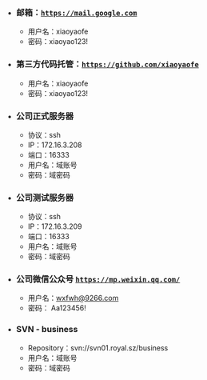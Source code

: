 - ### 邮箱：[```https://mail.google.com```](https://mail.google.com)
  - 用户名：xiaoyaofe 
  - 密码：xiaoyao123! 

- ### 第三方代码托管：[```https://github.com/xiaoyaofe```](https://github.com/xiaoyaofe)
  - 用户名：xiaoyaofe 
  - 密码：xiaoyao123! 

- ### 公司正式服务器
  - 协议：ssh
  - IP：172.16.3.208
  - 端口：16333
  - 用户名：域账号
  - 密码：域密码

- ### 公司测试服务器
  - 协议：ssh
  - IP：172.16.3.209
  - 端口：16333
  - 用户名：域账号
  - 密码：域密码

- ### 公司微信公众号 [```https://mp.weixin.qq.com/```](https://mp.weixin.qq.com/)
  - 用户名：wxfwh@9266.com
  - 密码： Aa123456!

- ### SVN - business
  - Repository：svn://svn01.royal.sz/business
  - 用户名：域账号
  - 密码：域密码

  

